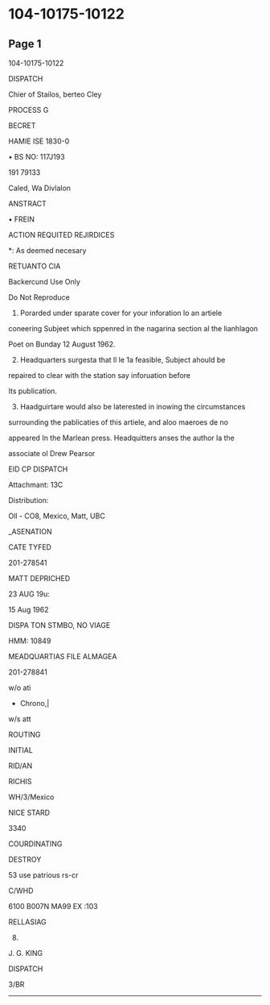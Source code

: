 # 104-10175-10122

## Page 1

104-10175-10122

DISPATCH

Chier of Stailos, berteo Cley

PROCESS G

BECRET

HAMIE ISE 1830-0

• BS NO: 117J193

191 79133

Caled, Wa Divlalon

ANSTRACT

• FREIN

ACTION REQUITED REJIRDICES

*: As deemed necesary

RETUANTO CIA

Backercund Use Only

Do Not Reproduce

1. Porarded under sparate cover for your inforation lo an artiele

coneering Subjeet which sppenred in the nagarina section al the lianhlagon

Poet on Bunday 12 August 1962.

2. Headquarters surgesta that ll le 1a feasible, Subject ahould be

repaired to clear with the station say inforuation before

Its publication.

3. Haadguirtare would also be laterested in inowing the circumstances

surrounding the pablicaties of this artiele, and aloo maeroes de no

appeared In the Marlean press. Headquitters anses the author la the

associate ol Drew Pearsor

EID CP DISPATCH

Attachmant: 13C

Distribution:

Oll - CO8, Mexico, Matt, UBC

_ASENATION

CATE TYFED

201-278541

MATT DEPRICHED

23 AUG 19u:

15 Aug 1962

DISPA TON STMBO, NO VIAGE

HMM: 10849

MEADQUARTIAS FILE ALMAGEA

201-278841

w/o ati

- Chrono,|

w/s att

ROUTING

INITIAL

RID/AN

RICHIS

WH/3/Mexico

NICE STARD

3340

COURDINATING

DESTROY

53 use patrious rs-cr

C/WHD

6100 B007N MA99 EX :103

RELLASIAG

008.

J. G. KING

DISPATCH

3/BR

---

